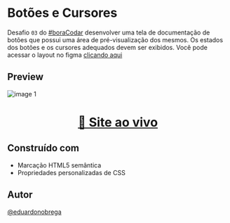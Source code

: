 # Botões e Cursores

Desafio `03` do [#boraCodar](https://boracodar.dev/) desenvolver uma tela de documentação de botões que possui uma área de pré-visualização dos mesmos. Os estados dos botões e os cursores adequados devem ser exibidos. 
Você pode acessar o layout no figma [clicando aqui](https://www.figma.com/community/file/1197534710257750520)

## Preview

![image 1](https://user-images.githubusercontent.com/87456011/214431004-de17dd52-bd84-4963-95db-e0de75153501.png)


<div align="center">

  <h1><a href="https://eduardonobrega.github.io/bora-codar/buttons-and-cursors/">👾 Site ao vivo</a></h1> 

</div>


## Construído com
- Marcação HTML5 semântica
- Propriedades personalizadas de CSS


## Autor

[@eduardonobrega](https://www.linkedin.com/in/eduardo-nunes-nobrega/)
